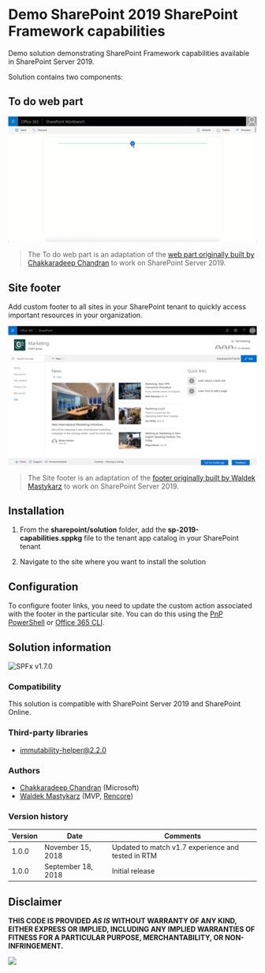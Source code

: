 # Demo SharePoint 2019 SharePoint Framework capabilities

Demo solution demonstrating SharePoint Framework capabilities available in SharePoint Server 2019.

Solution contains two components:

## To do web part

![Animated gif demonstrating the to do web part](./assets/todo-basic-demo.gif)

> The To do web part is an adaptation of the [web part originally built by Chakkaradeep Chandran](https://github.com/SharePoint/sp-dev-fx-webparts/tree/master/samples/react-todo-basic) to work on SharePoint Server 2019.

## Site footer

Add custom footer to all sites in your SharePoint tenant to quickly access important resources in your organization.

![Footer enabled on a marketing site](./assets/footer-marketing.png)

> The Site footer is an adaptation of the [footer originally built by Waldek Mastykarz](https://github.com/SharePoint/sp-dev-solutions/blob/master/solutions/global-footer/README.md) to work on SharePoint Server 2019.

## Installation

1. From the **sharepoint/solution** folder, add the **sp-2019-capabilities.sppkg** file to the tenant app catalog in your SharePoint tenant

2. Navigate to the site where you want to install the solution

## Configuration

To configure footer links, you need to update the custom action associated with the footer in the particular site. You can do this using the [PnP PowerShell](https://docs.microsoft.com/en-us/powershell/module/sharepoint-pnp/add-pnpcustomaction?view=sharepoint-ps#examples) or [Office 365 CLI](https://pnp.github.io/office365-cli/cmd/spo/customaction/customaction-add/#examples).

## Solution information

![SPFx v1.7.0](https://img.shields.io/badge/SPFx-1.7.0-green.svg)

### Compatibility

This solution is compatible with SharePoint Server 2019 and SharePoint Online.

### Third-party libraries

- [immutability-helper@2.2.0](https://www.npmjs.com/package/immutability-helper)

### Authors

- [Chakkaradeep Chandran](https://github.com/chakkaradeep) (Microsoft)
- [Waldek Mastykarz](https://github.com/waldekmastykarz) (MVP, [Rencore](https://rencore.com))

### Version history

Version|Date|Comments
-------|----|--------
1.0.0|November 15, 2018|Updated to match v1.7 experience and tested in RTM
1.0.0|September 18, 2018|Initial release

## Disclaimer

**THIS CODE IS PROVIDED *AS IS* WITHOUT WARRANTY OF ANY KIND, EITHER EXPRESS OR IMPLIED, INCLUDING ANY IMPLIED WARRANTIES OF FITNESS FOR A PARTICULAR PURPOSE, MERCHANTABILITY, OR NON-INFRINGEMENT.**

![](https://telemetry.sharepointpnp.com/sp-dev-solutions/solutions/sp2019-capabilities)

